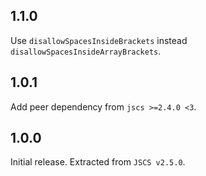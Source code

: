## 1.1.0

Use `disallowSpacesInsideBrackets` instead `disallowSpacesInsideArrayBrackets`.

## 1.0.1

Add peer dependency from `jscs >=2.4.0 <3`.

## 1.0.0

Initial release. Extracted from `JSCS v2.5.0`.
